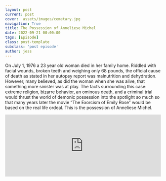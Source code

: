 ```yaml
---
layout: post
current: post
cover:  assets/images/cemetary.jpg
navigation: True
title: The Possession of Anneliese Michel
date: 2022-09-21 00:00:00
tags: [Episode]
class: post-template
subclass: 'post episode'
author: jess
---
```


On July 1, 1976 a 23 year old woman died in her family home. Riddled with facial wounds, broken teeth and weighing only 68 pounds, the official cause of death as stated in her autopsy report was malnutrition and dehydration. However, many believed, as did the woman when she was alive, that something more sinister was at play. The facts surrounding this case: extreme religion, bizarre behavior, an ominous death, and a criminal trial would thrust the world of demonic possession into the spotlight so much so that many years later the movie “The Exorcism of Emily Rose” would be based on the real life ordeal. This is the possession of Anneliese Michel.

<iframe src="https://www.buzzsprout.com/2049734/11357610-the-possession-of-annaliese-michel?client_source=small_player&amp;iframe=true" loading="lazy" width="100%" height="200" frameborder="0" scrolling="no" title="Hosting Evil, The Possession of Annaliese Michel"></iframe>
